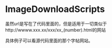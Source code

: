 ImageDownloadScripts
====================

虽然url是写在了代码里面的，但是适用于一切类似于http://wwww.xxx.xx/xxx/xx_(number).html的网站

具体例子可以看源代码里面的那个字帖网站。
